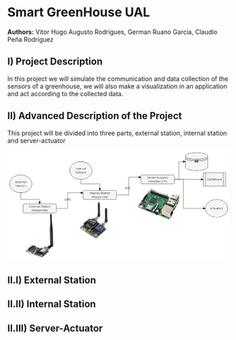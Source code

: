 <h1>Smart GreenHouse UAL</h1>
<B>Authors:</B> Vitor Hugo Augusto Rodrigues, German Ruano Garcia, Claudio Peña Rodriguez
<h2>I) Project Description</h2>
In this project we will simulate the communication and data collection of the sensors of a greenhouse, we will also make a visualization in an application and act according to the collected data.
	

<h2>II) Advanced Description of the Project</h2>
This project will be divided into three parts, external station, internal station and server-actuator

![Scheme](images/esquema.png)

<h2>II.I) External Station </h2>

<h2>II.II) Internal Station </h2>

<h2>II.III) Server-Actuator </h2>